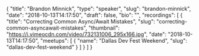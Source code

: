 {
  "title": "Brandon Minnick",
  "type": "speaker",
  "slug": "brandon-minnick",
  "date": "2018-10-13T14:17:50",
  "draft": false,
  "bio": "",
  "recordings": [
    {
      "title": "Correcting Common Async/Await Mistakes",
      "slug": "correcting-common-asyncawait-mistakes",
      "thumbnail": "https://i.vimeocdn.com/video/732131006_295x166.jpg",
      "date": "2018-10-13T14:17:50",
      "meetups": [
        {
          "name": "Dallas Dev Fest Weekend",
          "slug": "dallas-dev-fest-weekend"
        }
      ]
    }
  ]
}